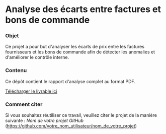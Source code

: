 # Analyse des écarts entre factures et bons de commande

### Objet
Ce projet a pour but d'analyser les écarts de prix entre les factures fournisseurs et les bons de commande afin de détecter les anomalies et d'améliorer le contrôle interne.

### Contenu
Ce dépôt contient le rapport d'analyse complet au format PDF.

[Télécharger le livrable ici](Livrable_Analyse_ecarts_factures_bons_de_commandepo1.pdf)

### Comment citer
Si vous souhaitez réutiliser ce travail, veuillez citer le projet de la manière suivante :
*Nom de votre projet GitHub* (https://github.com/votre_nom_utilisateur/nom_de_votre_projet)
